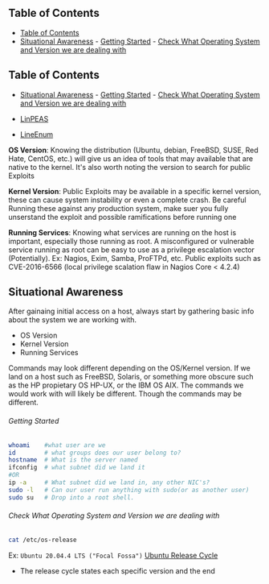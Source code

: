 ## Table of Contents

  - [Table of Contents](#Table\of\Contents)
  - [Situational Awareness](#Situational\Awareness)
          - [Getting Started](#Getting\Started)
          - [Check What Operating System and Version we are dealing with](#Check\What\Operating\System\and\Version\we\are\dealing\with)

## Table of Contents

  - [Situational Awareness](#Situational\Awareness)
          - [Getting Started](#Getting\Started)
          - [Check What Operating System and Version we are dealing with](#Check\What\Operating\System\and\Version\we\are\dealing\with)


- [LinPEAS](https://github.com/carlospolop/PEASS-ng/tree/master/linPEAS)
- [LineEnum](https://github.com/rebootuser/LinEnum)


**OS Version**: Knowing the distribution (Ubuntu, debian, FreeBSD, SUSE, Red Hate, CentOS, etc.) will give us an idea of tools that may available that are native to the kernel. It's also worth noting the version to search for public Exploits

**Kernel Version**: Public Exploits may be available in a specific kernel version, these can cause system instability or even a complete crash. Be careful Running these against any production system, make suer you fully unserstand the exploit and possible ramifications before running one

**Running Services**: Knowing what services are running on the host is important, especially those running as root. A misconfigured or vulnerable service running as root can be easy to use as a privilege escalation vector (Potentially). Ex: Nagios, Exim, Samba, ProFTPd, etc. Public exploits such as CVE-2016-6566 (local privilege scalation flaw in Nagios Core < 4.2.4)


## Situational Awareness
After gainaing initial access on a host, always start by gathering basic info about the system we are working with.
- OS Version
- Kernel Version
- Running Services

Commands may  look different depending on the OS/Kernel version. If we land on a host such as FreeBSD, Solaris, or something more obscure such as the HP propietary OS HP-UX, or the IBM OS AIX. The commands we would work with will likely be different. Though the commands may be different.

###### Getting Started
```bash
whoami    #what user are we
id        # what groups does our user belong to?
hostname  # What is the server named
ifconfig  # what subnet did we land it
#OR   
ip -a     # What subnet did we land in, any other NIC's?
sudo -l   # Can our user run anything with sudo(or as another user)
sudo su   # Drop into a root shell.
```
###### Check What Operating System and Version we are dealing with
```bash
cat /etc/os-release
```
Ex: `Ubuntu 20.04.4 LTS ("Focal Fossa")`
[Ubuntu Release Cycle](https://ubuntu.com/about/release-cycle)
- The release cycle states each specific version and the end














